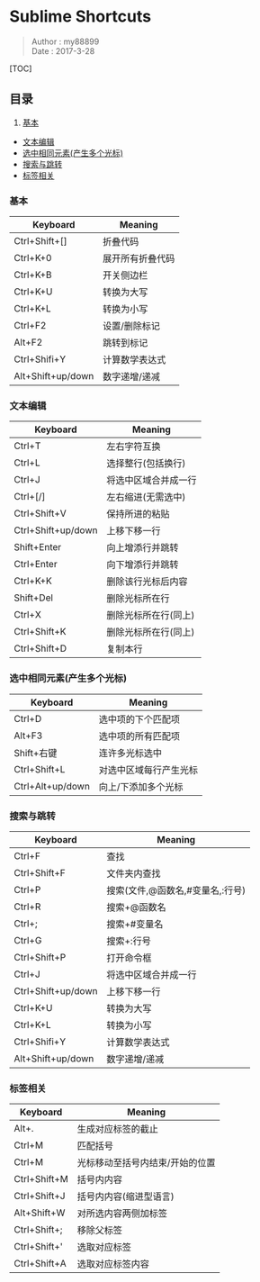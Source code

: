# Sublime Shortcuts
> Author : my88899  
> Date   : 2017-3-28  
<!-- > Github : https://github.com/Sublime-Chinese/sublime-zh   -->

[TOC]

## 目录
1. [基本](#basicm)  
* [文本编辑](#textm)  
* [选中相同元素(产生多个光标)](#selectm)  
* [搜索与跳转](#searchm)<br>
* [标签相关](#tagsm)<br>

<span id="basicm"></span>
### 基本
>
Keyboard|Meaning
--------|-------
Ctrl+Shift+[]|折叠代码
Ctrl+K+0|展开所有折叠代码
Ctrl+K+B|开关侧边栏
Ctrl+K+U|转换为大写
Ctrl+K+L|转换为小写
Ctrl+F2|设置/删除标记
Alt+F2|跳转到标记
Ctrl+Shifi+Y|计算数学表达式
Alt+Shift+up/down|数字递增/递减

<span id="textm"></span>
### 文本编辑
>
Keyboard|Meaning
--------|-------
Ctrl+T|左右字符互换
Ctrl+L|选择整行(包括换行)
Ctrl+J|将选中区域合并成一行
Ctrl+[/]|左右缩进(无需选中)
Ctrl+Shift+V|保持所进的粘贴
Ctrl+Shift+up/down|上移下移一行
Shift+Enter|向上增添行并跳转
Ctrl+Enter|向下增添行并跳转
Ctrl+K+K|删除该行光标后内容
Shift+Del|删除光标所在行
Ctrl+X|删除光标所在行(同上)
Ctrl+Shift+K|删除光标所在行(同上)
Ctrl+Shift+D|复制本行

<span id="selectm"></span>
### 选中相同元素(产生多个光标)
>
Keyboard|Meaning
--------|-------
Ctrl+D|选中项的下个匹配项
Alt+F3|选中项的所有匹配项
Shift+右键|连许多光标选中
Ctrl+Shift+L|对选中区域每行产生光标
Ctrl+Alt+up/down|向上/下添加多个光标

<span id="searchm"></span>
### 搜索与跳转
>
Keyboard|Meaning
--------|-------
Ctrl+F|查找
Ctrl+Shift+F|文件夹内查找
Ctrl+P|搜索(文件,@函数名,#变量名,:行号)
Ctrl+R|搜索+@函数名
Ctrl+;|搜索+#变量名
Ctrl+G|搜索+:行号
Ctrl+Shift+P|打开命令框
Ctrl+J|将选中区域合并成一行
Ctrl+Shift+up/down|上移下移一行
Ctrl+K+U|转换为大写
Ctrl+K+L|转换为小写
Ctrl+Shifi+Y|计算数学表达式
Alt+Shift+up/down|数字递增/递减

<span id="tagsm"></span>
### 标签相关
>
Keyboard|Meaning
--------|-------
Alt+.|生成对应标签的截止
Ctrl+M|匹配括号
Ctrl+M|光标移动至括号内结束/开始的位置
Ctrl+Shift+M|括号内内容
Ctrl+Shift+J|括号内内容(缩进型语言)
Alt+Shift+W|对所选内容两侧加标签
Ctrl+Shift+;|移除父标签
Ctrl+Shift+'|选取对应标签
Ctrl+Shift+A|选取对应标签内容
